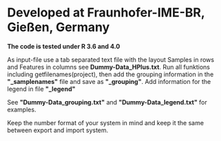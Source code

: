 # **Developed at Fraunhofer-IME-BR, Gießen, Germany**

**The code is tested under R 3.6 and 4.0**

As input-file use a tab separated text file with the layout Samples in rows and Features in columns see **Dummy-Data_HPlus.txt**.
Run all funktions including getfilenames(project), then add the grouping information in the **"_samplenames"** file and save as **"_grouping"**.
Add information for the legend in file **"_legend"**

See **"Dummy-Data_grouping.txt"** and **"Dummy-Data_legend.txt"** for examples.

Keep the number format of your system in mind and keep it the same between export and import system.
